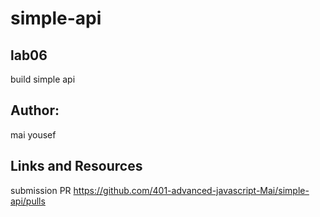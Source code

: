 # simple-api
## lab06
build simple api 
## Author:
 mai yousef
## Links and Resources
submission PR 
https://github.com/401-advanced-javascript-Mai/simple-api/pulls

